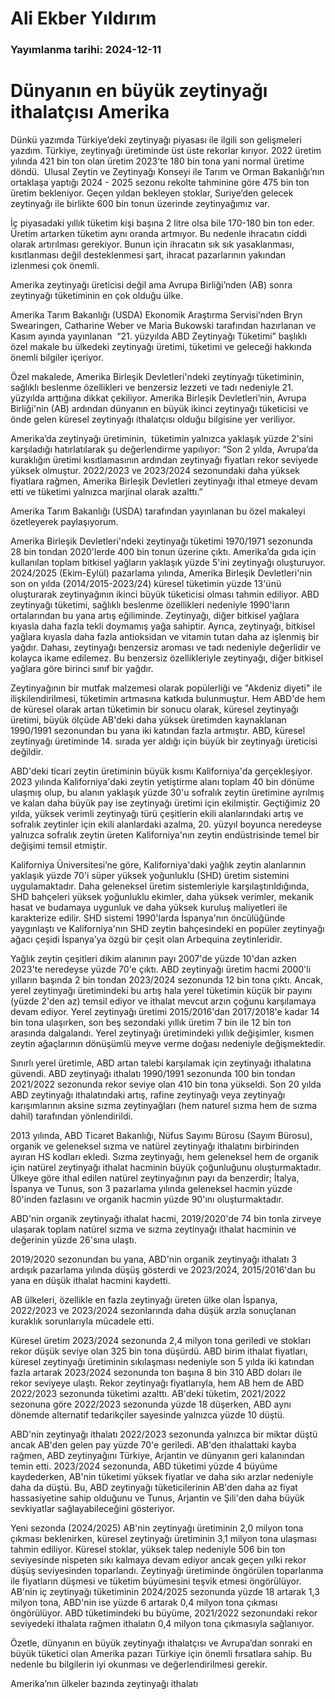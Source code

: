 # Ali Ekber Yıldırım

### Yayımlanma tarihi: 2024-12-11

# Dünyanın en büyük zeytinyağı ithalatçısı Amerika

Dünkü yazımda Türkiye’deki zeytinyağı piyasası ile ilgili son gelişmeleri yazdım. Türkiye, zeytinyağı üretiminde üst üste rekorlar kırıyor. 2022 üretim yılında 421 bin ton olan üretim 2023’te 180 bin tona yani normal üretime döndü.  Ulusal Zeytin ve Zeytinyağı Konseyi ile Tarım ve Orman Bakanlığı’nın ortaklaşa yaptığı 2024 - 2025 sezonu rekolte tahminine göre 475 bin ton üretim bekleniyor. Geçen yıldan bekleyen stoklar, Suriye’den gelecek zeytinyağı ile birlikte 600 bin tonun üzerinde zeytinyağımız var.

İç piyasadaki yıllık tüketim kişi başına 2 litre olsa bile 170-180 bin ton eder. Üretim artarken tüketim aynı oranda artmıyor. Bu nedenle ihracatın ciddi olarak artırılması gerekiyor. Bunun için ihracatın sık sık yasaklanması, kısıtlanması değil desteklenmesi şart, ihracat pazarlarının yakından izlenmesi çok önemli.

Amerika zeytinyağı üreticisi değil ama Avrupa Birliği’nden (AB) sonra zeytinyağı tüketiminin en çok olduğu ülke.

Amerika Tarım Bakanlığı (USDA) Ekonomik Araştırma Servisi’nden Bryn Swearingen, Catharine Weber ve Maria Bukowski tarafından hazırlanan ve Kasım ayında yayınlanan  “21. yüzyılda ABD Zeytinyağı Tüketimi” başlıklı özel makale bu ülkedeki zeytinyağı üretimi, tüketimi ve geleceği hakkında önemli bilgiler içeriyor.

Özel makalede, Amerika Birleşik Devletleri'ndeki zeytinyağı tüketiminin, sağlıklı beslenme özellikleri ve benzersiz lezzeti ve tadı nedeniyle 21. yüzyılda arttığına dikkat çekiliyor. Amerika Birleşik Devletleri’nin, Avrupa Birliği'nin (AB) ardından dünyanın en büyük ikinci zeytinyağı tüketicisi ve önde gelen küresel zeytinyağı ithalatçısı olduğu bilgisine yer veriliyor.

Amerika’da zeytinyağı üretiminin,  tüketimin yalnızca yaklaşık yüzde 2'sini karşıladığı hatırlatılarak şu değerlendirme yapılıyor: “Son 2 yılda, Avrupa’da kuraklığın üretimi kısıtlamasının ardından zeytinyağı fiyatları rekor seviyede yüksek olmuştur. 2022/2023 ve 2023/2024 sezonundaki daha yüksek fiyatlara rağmen, Amerika Birleşik Devletleri zeytinyağı ithal etmeye devam etti ve tüketimi yalnızca marjinal olarak azalttı.”

Amerika Tarım Bakanlığı (USDA) tarafından yayınlanan bu özel makaleyi özetleyerek paylaşıyorum.

Amerika Birleşik Devletleri'ndeki zeytinyağı tüketimi 1970/1971 sezonunda 28 bin tondan 2020'lerde 400 bin tonun üzerine çıktı. Amerika’da gıda için kullanılan toplam bitkisel yağların yaklaşık yüzde 5'ini zeytinyağı oluşturuyor. 2024/2025 (Ekim-Eylül) pazarlama yılında, Amerika Birleşik Devletleri'nin son on yılda (2014/2015-2023/24) küresel tüketimin yüzde 13'ünü oluşturarak zeytinyağının ikinci büyük tüketicisi olması tahmin ediliyor. ABD zeytinyağı tüketimi, sağlıklı beslenme özellikleri nedeniyle 1990'ların ortalarından bu yana artış eğiliminde. Zeytinyağı, diğer bitkisel yağlara kıyasla daha fazla tekli doymamış yağa sahiptir. Ayrıca, zeytinyağı, bitkisel yağlara kıyasla daha fazla antioksidan ve vitamin tutan daha az işlenmiş bir yağdır. Dahası, zeytinyağı benzersiz aroması ve tadı nedeniyle değerlidir ve kolayca ikame edilemez. Bu benzersiz özellikleriyle zeytinyağı, diğer bitkisel yağlara göre birinci sınıf bir yağdır.

Zeytinyağının bir mutfak malzemesi olarak popülerliği ve "Akdeniz diyeti" ile ilişkilendirilmesi, tüketimin artmasına katkıda bulunmuştur. Hem ABD'de hem de küresel olarak artan tüketimin bir sonucu olarak, küresel zeytinyağı üretimi, büyük ölçüde AB'deki daha yüksek üretimden kaynaklanan 1990/1991 sezonundan bu yana iki katından fazla artmıştır. ABD, küresel zeytinyağı üretiminde 14. sırada yer aldığı için büyük bir zeytinyağı üreticisi değildir.



ABD'deki ticari zeytin üretiminin büyük kısmı Kaliforniya'da gerçekleşiyor. 2023 yılında Kaliforniya'daki zeytin yetiştirme alanı toplam 40 bin dönüme ulaşmış olup, bu alanın yaklaşık yüzde 30'u sofralık zeytin üretimine ayrılmış ve kalan daha büyük pay ise zeytinyağı üretimi için ekilmiştir. Geçtiğimiz 20 yılda, yüksek verimli zeytinyağı türü çeşitlerin ekili alanlarındaki artış ve sofralık zeytinler için ekili alanlardaki azalma, 20. yüzyıl boyunca neredeyse yalnızca sofralık zeytin üreten Kaliforniya'nın zeytin endüstrisinde temel bir değişimi temsil etmiştir.

Kaliforniya Üniversitesi’ne göre, Kaliforniya'daki yağlık zeytin alanlarının yaklaşık yüzde 70'i süper yüksek yoğunluklu (SHD) üretim sistemini uygulamaktadır. Daha geleneksel üretim sistemleriyle karşılaştırıldığında, SHD bahçeleri yüksek yoğunluklu ekimler, daha yüksek verimler, mekanik hasat ve budamaya uygunluk ve daha yüksek kuruluş maliyetleri ile karakterize edilir. SHD sistemi 1990'larda İspanya'nın öncülüğünde yaygınlaştı ve Kaliforniya'nın SHD zeytin bahçesindeki en popüler zeytinyağı ağacı çeşidi İspanya’ya özgü bir çeşit olan Arbequina zeytinleridir.

Yağlık zeytin çeşitleri dikim alanının payı 2007'de yüzde 10'dan azken 2023'te neredeyse yüzde 70'e çıktı. ABD zeytinyağı üretim hacmi 2000'li yılların başında 2 bin tondan 2023/2024 sezonunda 12 bin tona çıktı. Ancak, yerel zeytinyağı üretimindeki bu artış hala yerel tüketimin küçük bir payını (yüzde 2'den az) temsil ediyor ve ithalat mevcut arzın çoğunu karşılamaya devam ediyor. Yerel zeytinyağı üretimi 2015/2016'dan 2017/2018'e kadar 14 bin tona ulaşırken, son beş sezondaki yıllık üretim 7 bin ile 12 bin ton arasında dalgalandı. Yerel zeytinyağı üretimindeki yıllık değişimler, kısmen zeytin ağaçlarının dönüşümlü meyve verme doğası nedeniyle değişmektedir.

Sınırlı yerel üretimle, ABD artan talebi karşılamak için zeytinyağı ithalatına güvendi. ABD zeytinyağı ithalatı 1990/1991 sezonunda 100 bin tondan 2021/2022 sezonunda rekor seviye olan 410 bin tona yükseldi. Son 20 yılda ABD zeytinyağı ithalatındaki artış, rafine zeytinyağı veya zeytinyağı karışımlarının aksine sızma zeytinyağları (hem naturel sızma hem de sızma dahil) tarafından yönlendirildi.

2013 yılında, ABD Ticaret Bakanlığı, Nüfus Sayımı Bürosu (Sayım Bürosu), organik ve geleneksel sızma ve natürel zeytinyağı ithalatını birbirinden ayıran HS kodları ekledi. Sızma zeytinyağı, hem geleneksel hem de organik için natürel zeytinyağı ithalat hacminin büyük çoğunluğunu oluşturmaktadır. Ülkeye göre ithal edilen natürel zeytinyağının payı da benzerdir; İtalya, İspanya ve Tunus, son 3 pazarlama yılında geleneksel hacmin yüzde 80'inden fazlasını ve organik hacmin yüzde 90'ını oluşturmaktadır.

ABD'nin organik zeytinyağı ithalat hacmi, 2019/2020'de 74 bin tonla zirveye ulaşarak toplam natürel sızma ve sızma zeytinyağı ithalat hacminin ve değerinin yüzde 26'sına ulaştı.

2019/2020 sezonundan bu yana, ABD'nin organik zeytinyağı ithalatı 3 ardışık pazarlama yılında düşüş gösterdi ve 2023/2024, 2015/2016'dan bu yana en düşük ithalat hacmini kaydetti.

AB ülkeleri, özellikle en fazla zeytinyağı üreten ülke olan İspanya, 2022/2023 ve 2023/2024 sezonlarında daha düşük arzla sonuçlanan kuraklık sorunlarıyla mücadele etti.

Küresel üretim 2023/2024 sezonunda 2,4 milyon tona geriledi ve stokları rekor düşük seviye olan 325 bin tona düşürdü. ABD birim ithalat fiyatları, küresel zeytinyağı üretiminin sıkılaşması nedeniyle son 5 yılda iki katından fazla artarak 2023/2024 sezonunda ton başına 8 bin 310 ABD doları ile rekor seviyeye ulaştı. Rekor zeytinyağı fiyatlarıyla, hem AB hem de ABD 2022/2023 sezonunda tüketimi azalttı. AB'deki tüketim, 2021/2022 sezonuna göre 2022/2023 sezonunda yüzde 18 düşerken, ABD aynı dönemde alternatif tedarikçiler sayesinde yalnızca yüzde 10 düştü.

ABD'nin zeytinyağı ithalatı 2022/2023 sezonunda yalnızca bir miktar düştü ancak AB'den gelen pay yüzde 70'e geriledi. AB'den ithalattaki kayba rağmen, ABD zeytinyağını Türkiye, Arjantin ve dünyanın geri kalanından temin etti. 2023/2024 sezonunda, ABD tüketimi yüzde 4 büyüme kaydederken, AB'nin tüketimi yüksek fiyatlar ve daha sıkı arzlar nedeniyle daha da düştü. Bu, ABD zeytinyağı tüketicilerinin AB'den daha az fiyat hassasiyetine sahip olduğunu ve Tunus, Arjantin ve Şili'den daha büyük sevkiyatlar sağlayabileceğini gösteriyor.

Yeni sezonda (2024/2025) AB'nin zeytinyağı üretiminin 2,0 milyon tona çıkması beklenirken, küresel zeytinyağı üretiminin 3,1 milyon tona ulaşması tahmin ediliyor. Küresel stoklar, yüksek talep nedeniyle 506 bin ton seviyesinde nispeten sıkı kalmaya devam ediyor ancak geçen yılki rekor düşüş seviyesinden toparlandı. Zeytinyağı üretiminde öngörülen toparlanma ile fiyatların düşmesi ve tüketim büyümesini teşvik etmesi öngörülüyor. AB'nin iç zeytinyağı tüketiminin 2024/2025 sezonunda yüzde 18 artarak 1,3 milyon tona, ABD'nin ise yüzde 6 artarak 0,4 milyon tona çıkması öngörülüyor. ABD tüketimindeki bu büyüme, 2021/2022 sezonundaki rekor seviyedeki ithalata rağmen ithalatın 0,4 milyon tona çıkmasıyla sağlanıyor.

Özetle, dünyanın en büyük zeytinyağı ithalatçısı ve Avrupa’dan sonraki en büyük tüketici olan Amerika pazarı Türkiye için önemli fırsatlara sahip. Bu nedenle bu bilgilerin iyi okunması ve değerlendirilmesi gerekir.

Amerika’nın ülkeler bazında zeytinyağı ithalatı

